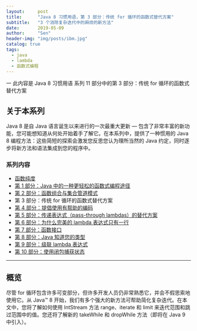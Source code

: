 ```yaml
---
layout:     post
title:      "Java 8 习惯用语，第 3 部分：传统 for 循环的函数式替代方案"
subtitle:   "3 个消除复杂迭代中的麻烦的新方法"
date:       2019-05-09
author:     "Sen"
header-img: "img/posts/ibm.jpg"
catalog: true
tags:
  - java
  - lambda
  - 函数式编程
---
```


一 此内容是 Java 8 习惯用语 系列 11 部分中的第 3 部分：传统 for 循环的函数式替代方案

## 关于本系列

Java 8 是自 Java 语言诞生以来进行的一次最重大更新 — 包含了非常丰富的新功能，您可能想知道从何处开始着手了解它。在本系列中，提供了一种惯用的 Java 8 编程方法：这些简短的探索会激发您反思您认为理所当然的 Java 约定，同时逐步将新方法和语法集成到您的程序中。

### 系列内容

- [函数纯度][11]
- [第 1 部分：Java 中的一种更轻松的函数式编程途径][1]
- [第 2 部分：函数组合与集合管道模式][2]
- 第 3 部分：传统 for 循环的函数式替代方案
- [第 4 部分：提倡使用有帮助的编码][4]
- [第 5 部分：传递表达式（pass-through lambdas）的替代方案][5]
- [第 6 部分：为什么完美的 lambda 表达式只有一行][6]
- [第 7 部分：函数接口][7]
- [第 8 部分：Java 知道您的类型][8]
- [第 9 部分：级联 lambda 表达式][9]
- [第 10 部分：使用闭包捕获状态][10]

[1]: https://hub-sen.github.io/2019/05/09/java8idioms1/
[2]: https://hub-sen.github.io/2019/05/09/java8idioms2/
[4]: https://hub-sen.github.io/2019/05/09/java8idioms4/
[5]: https://hub-sen.github.io/2019/05/09/java8idioms5/
[6]: https://hub-sen.github.io/2019/05/09/java8idioms6/
[7]: https://hub-sen.github.io/2019/05/09/java8idioms7/
[8]: https://hub-sen.github.io/2019/05/09/java8idioms8/
[9]: https://hub-sen.github.io/2019/05/09/java8idioms9/
[10]: https://hub-sen.github.io/2019/05/09/java8idioms10/
[11]: https://hub-sen.github.io/2019/05/09/java8idioms11/

---

## 概览

尽管 for 循环包含许多可变部分，但许多开发人员仍非常熟悉它，并会不假思索地使用它。从 Java™ 8 开始，我们有多个强大的新方法可帮助简化复杂迭代。在本文中，您将了解如何使用 IntStream 方法 range、iterate 和 limit 来迭代范围和跳过范围中的值。您还将了解新的 takeWhile 和 dropWhile 方法（即将在 Java 9 中引入）。
